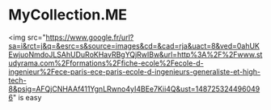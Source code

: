 # MyCollection.ME
<img src="https://www.google.fr/url?sa=i&rct=j&q=&esrc=s&source=images&cd=&cad=rja&uact=8&ved=0ahUKEwjuoNmdoJLSAhUDuRoKHavRBgYQjRwIBw&url=http%3A%2F%2Fwww.studyrama.com%2Fformations%2Ffiche-ecole%2Fecole-d-ingenieur%2Fece-paris-ece-paris-ecole-d-ingenieurs-generaliste-et-high-tech-8&psig=AFQjCNHAAf411YgnLRwno4yI4BEe7Kii4Q&ust=1487253244960496" is easy 
